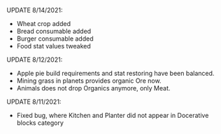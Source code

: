 UPDATE 8/14/2021:

- Wheat crop added
- Bread consumable added
- Burger consumable added
- Food stat values tweaked

UPDATE 8/12/2021:

- Apple pie build requirements and stat restoring have been balanced.
- Mining grass in planets provides organic Ore now.
- Animals does not drop Organics anymore, only Meat.

UPDATE 8/11/2021:

- Fixed bug, where Kitchen and Planter did not appear in Docerative blocks category